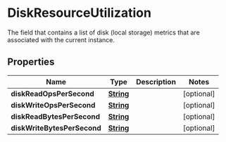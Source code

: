 

# DiskResourceUtilization

The field that contains a list of disk (local storage) metrics that are associated with the current instance. 

## Properties

| Name | Type | Description | Notes |
|------------ | ------------- | ------------- | -------------|
|**diskReadOpsPerSecond** | [**String**](String.md) |  |  [optional] |
|**diskWriteOpsPerSecond** | [**String**](String.md) |  |  [optional] |
|**diskReadBytesPerSecond** | [**String**](String.md) |  |  [optional] |
|**diskWriteBytesPerSecond** | [**String**](String.md) |  |  [optional] |




